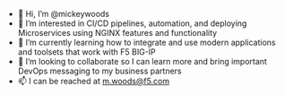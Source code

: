 - 👋 Hi, I’m @mickeywoods
- 👀 I’m interested in CI/CD pipelines, automation, and deploying Microservices using NGINX features and functionality
- 🌱 I’m currently learning how to integrate and use modern applications and toolsets that work with F5 BIG-IP
- 💞️ I’m looking to collaborate so I can learn more and bring important DevOps messaging to my business partners
- 📫 I can be reached at m.woods@f5.com

<!---
mickeywoods/mickeywoods is a ✨ special ✨ repository because its `README.md` (this file) appears on your GitHub profile.
You can click the Preview link to take a look at your changes.
--->
